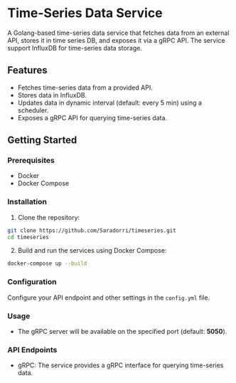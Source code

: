 # Time-Series Data Service

A Golang-based time-series data service that fetches data from an external API, stores it in time series DB, and exposes it via a gRPC API. The service support InfluxDB for time-series data storage.

## Features

- Fetches time-series data from a provided API.
- Stores data in InfluxDB.
- Updates data in dynamic interval (default: every 5 min) using a scheduler.
- Exposes a gRPC API for querying time-series data.

## Getting Started

### Prerequisites

- Docker
- Docker Compose

### Installation

1. Clone the repository:

```bash
git clone https://github.com/Saradorri/timeseries.git
cd timeseries
```

2. Build and run the services using Docker Compose:

```bash
docker-compose up --build
```

### Configuration
Configure your API endpoint and other settings in the `config.yml` file.

### Usage
- The gRPC server will be available on the specified port (default: **5050**).

### API Endpoints
- gRPC: The service provides a gRPC interface for querying time-series data.
